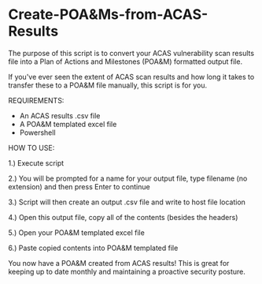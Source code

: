 # Create-POA&Ms-from-ACAS-Results

The purpose of this script is to convert your ACAS vulnerability scan results file into a Plan of Actions and Milestones (POA&M) formatted output file.

If you've ever seen the extent of ACAS scan results and how long it takes to transfer these to a POA&M file manually, this script is for you.

REQUIREMENTS:
- An ACAS results .csv file
- A POA&M templated excel file
- Powershell

HOW TO USE:

1.) Execute script

2.) You will be prompted for a name for your output file, type filename (no extension) and then press Enter to continue

3.) Script will then create an output .csv file and write to host file location

4.) Open this output file, copy all of the contents (besides the headers)

5.) Open your POA&M templated excel file

6.) Paste copied contents into POA&M templated file


You now have a POA&M created from ACAS results! This is great for keeping up to date monthly and maintaining a proactive security posture.
